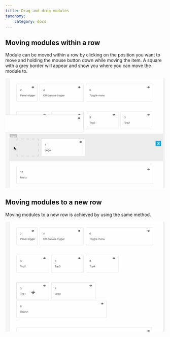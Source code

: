 ```yaml
---
title: Drag and drop modules
taxonomy:
    category: docs
---
```


## Moving modules within a row 
Module can be moved within a row by clicking on the position you want to move and holding the mouse button down while moving the item. A square with a grey border will appear and show you where you can move the module to.

![Move within row](within-row-modules.gif)


## Moving modules to a new row 
Moving modules to a new row is achieved by using the same method.

![Move within row](between-row-modules.gif)
